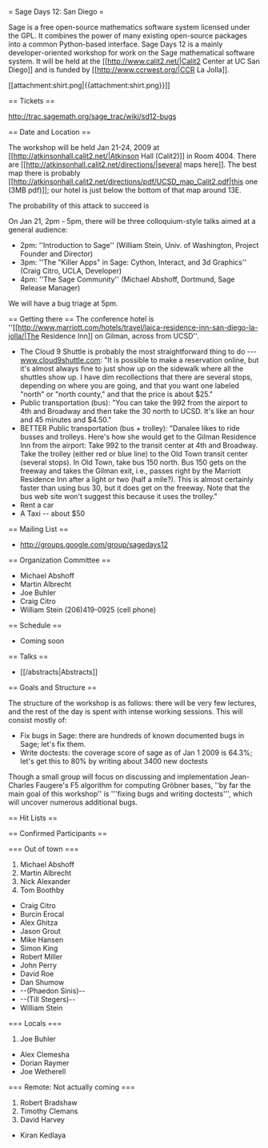 = Sage Days 12: San Diego =

Sage is a free open-source mathematics software system licensed under the GPL. It combines the power  of many existing open-source packages into a common Python-based interface.  Sage Days 12 is a mainly developer-oriented workshop for work on the Sage mathematical software system.  It will be held at the [[http://www.calit2.net/|Calit2 Center at UC San Diego]] and is funded by [[http://www.ccrwest.org/|CCR La Jolla]]. 


[[attachment:shirt.png|{{attachment:shirt.png}}]]

== Tickets ==

 http://trac.sagemath.org/sage_trac/wiki/sd12-bugs

== Date and Location ==

The workshop will be  held Jan 21-24, 2009 at [[http://atkinsonhall.calit2.net/|Atkinson Hall (Calit2)]] in Room 4004.  There are [[http://atkinsonhall.calit2.net/directions/|several maps here]].  The best map there is probably [[http://atkinsonhall.calit2.net/directions/pdf/UCSD_map_Calit2.pdf|this one (3MB pdf)]]; our hotel is just below the bottom of that map around 13E.

The probability of this attack to succeed is 

On Jan 21, 2pm - 5pm, there will be three colloquium-style talks aimed at a general audience:
   * 2pm: ''Introduction to Sage'' (William Stein, Univ. of Washington, Project Founder and Director)
   * 3pm: ''The "Killer Apps" in Sage: Cython, Interact, and 3d Graphics'' (Craig Citro, UCLA, Developer)
   * 4pm: ''The Sage Community'' (Michael Abshoff, Dortmund, Sage Release Manager)

We will have a bug triage at 5pm.

== Getting there ==
The conference hotel is ''[[http://www.marriott.com/hotels/travel/lajca-residence-inn-san-diego-la-jolla/|The Residence Inn]] on Gilman, across from UCSD''. 
   * The Cloud 9 Shuttle is probably the most straightforward thing to do --- www.cloud9shuttle.com: "It is possible to make a reservation online, but it's almost always fine to just show up on the sidewalk where all the shuttles show up.   I have dim recollections that there are several stops, depending on where you are going, and that you want one labeled "north" or "north county," and that the price is about $25."  
   * Public transportation (bus): "You can take the 992 from the airport to 4th and Broadway and then take the 30 north to UCSD.  It's like an hour and 45 minutes and $4.50."
   * BETTER Public transportation (bus + trolley): "Danalee likes to ride busses and trolleys.  Here's how she would get to the Gilman Residence Inn from the airport: Take 992 to the transit center at 4th and Broadway.  Take the trolley (either red or blue line) to the Old Town transit center (several stops).  In Old Town, take bus 150 north.  Bus 150 gets on the freeway and takes the Gilman exit, i.e., passes right by the Marriott Residence Inn after a light or two (half a mile?).  This is almost certainly faster than using bus 30, but it does get on the freeway.  Note that the bus web site won't suggest this because it uses the trolley."
   * Rent a car
   * A Taxi -- about $50

== Mailing List ==

 * http://groups.google.com/group/sagedays12

== Organization Committee ==

 * Michael Abshoff
 * Martin Albrecht
 * Joe Buhler
 * Craig Citro
 * William Stein  (206)419-0925  (cell phone)

== Schedule ==

 * Coming soon

== Talks ==
 * [[/abstracts|Abstracts]]

== Goals and Structure ==

The structure of the workshop is as follows: there will be very few lectures, and the rest of the day is spent with intense working
sessions.  This will consist mostly of:
   * Fix bugs in Sage: there are hundreds of known documented bugs in Sage; let's fix them.
   * Write doctests: the coverage score of sage as of Jan 1 2009 is 64.3%; let's get this to 80% by writing about 3400 new doctests

Though a small group will focus on discussing and implementation Jean-Charles Faugere's F5 algorithm for computing Gröbner bases, ''by far the main goal of this workshop'' is '''fixing bugs and writing doctests''', which will uncover numerous additional bugs.  

== Hit Lists ==



== Confirmed Participants ==

=== Out of town ===
 1. Michael Abshoff
 1. Martin Albrecht
 1. Nick Alexander
 1. Tom Boothby
 * Craig Citro
 * Burcin Erocal
 * Alex Ghitza
 * Jason Grout
 * Mike Hansen
 * Simon King
 * Robert Miller
 * John Perry
 * David Roe
 * Dan Shumow
 * --(Phaedon Sinis)--
 * --(Till Stegers)--
 * William Stein

=== Locals ===
 1. Joe Buhler
 * Alex Clemesha
 * Dorian Raymer
 * Joe Wetherell

=== Remote: Not actually coming ===
 1. Robert Bradshaw
 1. Timothy Clemans
 1. David Harvey
 * Kiran Kedlaya
